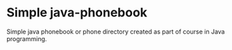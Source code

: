 # Simple java-phonebook
Simple java phonebook or phone directory created as part of course in Java programming.

